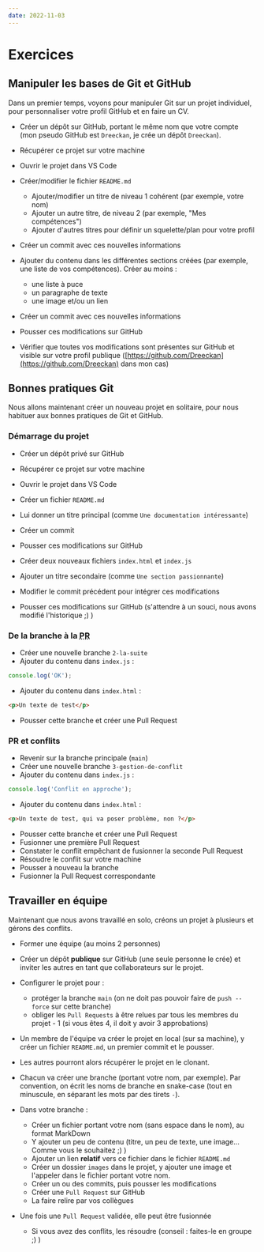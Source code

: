 ```yaml
---
date: 2022-11-03
---
```


# Exercices

## Manipuler les bases de Git et GitHub

Dans un premier temps, voyons pour manipuler Git sur un projet individuel, pour personnaliser votre profil GitHub et en faire un CV.

- Créer un dépôt sur GitHub, portant le même nom que votre compte (mon pseudo GitHub est `Dreeckan`, je crée un dépôt `Dreeckan`). 
- Récupérer ce projet sur votre machine 
- Ouvrir le projet dans VS Code

- Créer/modifier le fichier `README.md`
  - Ajouter/modifier un titre de niveau 1 cohérent (par exemple, votre nom)
  - Ajouter un autre titre, de niveau 2 (par exemple, "Mes compétences")
  - Ajouter d'autres titres pour définir un squelette/plan pour votre profil
- Créer un commit avec ces nouvelles informations

- Ajouter du contenu dans les différentes sections créées (par exemple, une liste de vos compétences). Créer au moins :
  - une liste à puce
  - un paragraphe de texte
  - une image et/ou un lien
- Créer un commit avec ces nouvelles informations
- Pousser ces modifications sur GitHub
- Vérifier que toutes vos modifications sont présentes sur GitHub et visible sur votre profil publique ([https://github.com/Dreeckan](https://github.com/Dreeckan) dans mon cas)


## Bonnes pratiques Git

Nous allons maintenant créer un nouveau projet en solitaire, pour nous habituer aux bonnes pratiques de Git et GitHub.

### Démarrage du projet

- Créer un dépôt privé sur GitHub
- Récupérer ce projet sur votre machine 
- Ouvrir le projet dans VS Code

- Créer un fichier `README.md`
- Lui donner un titre principal (comme `Une documentation intéressante`)
- Créer un commit 
- Pousser ces modifications sur GitHub

- Créer deux nouveaux fichiers `index.html` et `index.js`
- Ajouter un titre secondaire (comme `Une section passionnante`)
- Modifier le commit précédent pour intégrer ces modifications
- Pousser ces modifications sur GitHub (s'attendre à un souci, nous avons modifié l'historique ;) )

### De la branche à la <abbr title="Pull Request">PR</abbr>

- Créer une nouvelle branche `2-la-suite`
- Ajouter du contenu dans `index.js` :

```js
console.log('OK');
```

- Ajouter du contenu dans `index.html` :

```html
<p>Un texte de test</p>
```

- Pousser cette branche et créer une Pull Request

### PR et conflits

- Revenir sur la branche principale (`main`)
- Créer une nouvelle branche `3-gestion-de-conflit`
- Ajouter du contenu dans `index.js` :

```js
console.log('Conflit en approche');
```

- Ajouter du contenu dans `index.html` :

```html
<p>Un texte de test, qui va poser problème, non ?</p>
```

- Pousser cette branche et créer une Pull Request
- Fusionner une première Pull Request
- Constater le conflit empêchant de fusionner la seconde Pull Request
- Résoudre le conflit sur votre machine
- Pousser à nouveau la branche
- Fusionner la Pull Request correspondante

## Travailler en équipe

Maintenant que nous avons travaillé en solo, créons un projet à plusieurs et gérons des conflits.

- Former une équipe (au moins 2 personnes)
- Créer un dépôt **publique** sur GitHub (une seule personne le crée) et inviter les autres en tant que collaborateurs sur le projet.
- Configurer le projet pour :
  - protéger la branche `main` (on ne doit pas pouvoir faire de `push --force` sur cette branche)
  - obliger les `Pull Requests` à être relues par tous les membres du projet - 1 (si vous êtes 4, il doit y avoir 3 approbations)

- Un membre de l'équipe va créer le projet en local (sur sa machine), y créer un fichier `README.md`, un premier commit et le pousser.
- Les autres pourront alors récupérer le projet en le clonant.

- Chacun va créer une branche (portant votre nom, par exemple). Par convention, on écrit les noms de branche en snake-case (tout en minuscule, en séparant les mots par des tirets `-`).
- Dans votre branche :
  - Créer un fichier portant votre nom (sans espace dans le nom), au format MarkDown
  - Y ajouter un peu de contenu (titre, un peu de texte, une image... Comme vous le souhaitez ;) )
  - Ajouter un lien **relatif** vers ce fichier dans le fichier `README.md`
  - Créer un dossier `images` dans le projet, y ajouter une image et l'appeler dans le fichier portant votre nom.
  - Créer un ou des commits, puis pousser les modifications
  - Créer une `Pull Request` sur GitHub
  - La faire relire par vos collègues

- Une fois une `Pull Request` validée, elle peut être fusionnée
  - Si vous avez des conflits, les résoudre (conseil : faites-le en groupe ;) )

